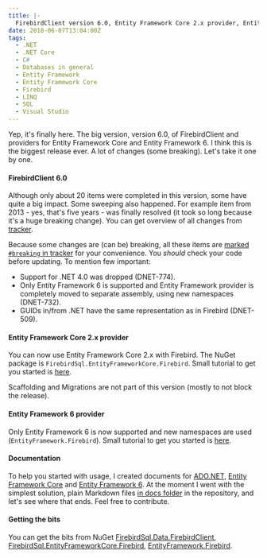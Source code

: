 ```yaml
---
title: |-
  FirebirdClient version 6.0, Entity Framework Core 2.x provider, Entity Framework 6 provider
date: 2018-06-07T13:04:00Z
tags:
  - .NET
  - .NET Core
  - C#
  - Databases in general
  - Entity Framework
  - Entity Framework Core
  - Firebird
  - LINQ
  - SQL
  - Visual Studio
---
```

Yep, it's finally here. The big version, version 6.0, of FirebirdClient and providers for Entity Framework Core and Entity Framework 6. I think this is the biggest release ever. A lot of changes (some breaking). Let's take it one by one.

<!-- excerpt -->

#### FirebirdClient 6.0

Although only about 20 items were completed in this version, some have quite a big impact. Some sweeping also happened. For example item from 2013 - yes, that's five years - was finally resolved (it took so long because it's a huge breaking change). You can get overview of all changes from [tracker][5].

Because some changes are (can be) breaking, all these items are [marked `#breaking` in tracker][6] for your convenience. You _should_ check your code before updating. To mention few important:

* Support for .NET 4.0 was dropped (DNET-774).
* Only Entity Framework 6 is supported and Entity Framework provider is completely moved to separate assembly, using new namespaces (DNET-732).
* GUIDs in/from .NET have the same representation as in Firebird (DNET-509).

#### Entity Framework Core 2.x provider

You can now use Entity Framework Core 2.x with Firebird. The NuGet package is `FirebirdSql.EntityFrameworkCore.Firebird`. Small tutorial to get you started is [here][7].

Scaffolding and Migrations are not part of this version (mostly to not block the release).

#### Entity Framework 6 provider

Only Entity Framework 6 is now supported and new namespaces are used (`EntityFramework.Firebird`). Small tutorial to get you started is [here][8].

#### Documentation

To help you started with usage, I created documents for [ADO.NET][9], [Entity Framework Core][7] and [Entity Framework 6][8]. At the moment I went with the simplest solution, plain Markdown files [in docs folder][10] in the repository, and let's see where that ends. Feel free to contribute.

#### Getting the bits

You can get the bits from NuGet [FirebirdSql.Data.FirebirdClient][2], [FirebirdSql.EntityFrameworkCore.Firebird][4], [EntityFramework.Firebird][3].

[1]: http://www.firebirdsql.org/en/net-provider/
[2]: http://www.nuget.org/packages/FirebirdSql.Data.FirebirdClient/
[3]: http://www.nuget.org/packages/EntityFramework.Firebird/
[4]: http://www.nuget.org/packages/FirebirdSql.EntityFrameworkCore.Firebird/
[5]: http://tracker.firebirdsql.org/browse/DNET/fixforversion/10850
[6]: http://tracker.firebirdsql.org/sr/jira.issueviews:searchrequest-printable/temp/SearchRequest.html?query=%23breaking&summary=true&pid=10003&fixfor=10850&tempMax=1000
[7]: https://github.com/cincuranet/FirebirdSql.Data.FirebirdClient/blob/master/Provider/docs/entity-framework-core.md
[8]: https://github.com/cincuranet/FirebirdSql.Data.FirebirdClient/blob/master/Provider/docs/entity-framework-6.md
[9]: https://github.com/cincuranet/FirebirdSql.Data.FirebirdClient/blob/master/Provider/docs/ado-net.md
[10]: https://github.com/cincuranet/FirebirdSql.Data.FirebirdClient/tree/master/Provider/docs